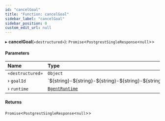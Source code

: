 ```yaml
---
id: "cancelGoal"
title: "Function: cancelGoal"
sidebar_label: "cancelGoal"
sidebar_position: 0
custom_edit_url: null
---
```


▸ **cancelGoal**(`«destructured»`): `Promise`\<`PostgrestSingleResponse`\<``null``\>\>

#### Parameters

| Name | Type |
| :------ | :------ |
| `«destructured»` | `Object` |
| › `goalId` | \`$\{string}-$\{string}-$\{string}-$\{string}-$\{string}\` |
| › `runtime` | [`BgentRuntime`](../classes/BgentRuntime.md) |

#### Returns

`Promise`\<`PostgrestSingleResponse`\<``null``\>\>
